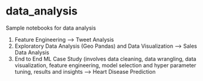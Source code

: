 # data_analysis
Sample notebooks for data analysis


1) Feature Engineering --> Tweet Analysis
2) Exploratory Data Analysis (Geo Pandas) and Data Visualization --> Sales Data Analysis
3) End to End ML Case Study (involves data cleaning, data wrangling, data visualization, feature engineering, model selection and hyper parameter tuning, results and insights --> Heart Disease Prediction
